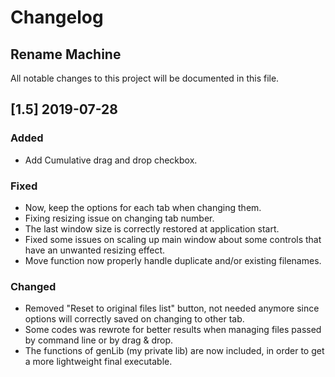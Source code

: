 # Changelog

## Rename Machine

All notable changes to this project will be documented in this file.

## [1.5] 2019-07-28

### Added

- Add Cumulative drag and drop checkbox.

### Fixed

- Now, keep the options for each tab when changing them.
- Fixing resizing issue on changing tab number.
- The last window size is correctly restored at application start.
- Fixed some issues on scaling up main window about some controls that have  an unwanted resizing effect.
- Move function now properly handle duplicate and/or existing filenames.

### Changed

- Removed "Reset to original files list" button, not needed anymore since options will correctly saved on changing to other tab.
- Some codes was rewrote for better results when managing files passed by command line or by drag & drop.
- The functions of genLib (my private lib) are now included, in order to get a more lightweight final executable.
